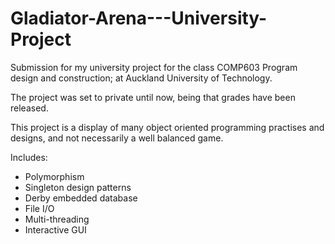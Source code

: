 # Gladiator-Arena---University-Project

Submission for my university project for the class COMP603 Program design and construction; at Auckland University of Technology.

The project was set to private until now, being that grades have been released.

This project is a display of many object oriented programming practises and designs, and not necessarily a well balanced game.

Includes:
* Polymorphism
* Singleton design patterns
* Derby embedded database
* File I/O
* Multi-threading
* Interactive GUI
